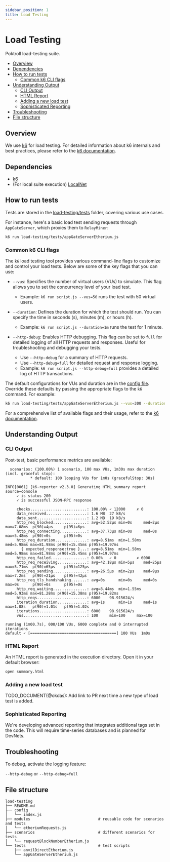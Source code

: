 ```yaml
---
sidebar_position: 1
title: Load Testing
---
```


# Load Testing <!-- omit in toc -->

Poktroll load-testing suite.

- [Overview](#overview)
- [Dependencies](#dependencies)
- [How to run tests](#how-to-run-tests)
  - [Common k6 CLI flags](#common-k6-cli-flags)
- [Understanding Output](#understanding-output)
  - [CLI Output](#cli-output)
  - [HTML Report](#html-report)
  - [Adding a new load test](#adding-a-new-load-test)
  - [Sophisticated Reporting](#sophisticated-reporting)
- [Troubleshooting](#troubleshooting)
- [File structure](#file-structure)

## Overview

We use [k6](https://k6.io/) for load testing. For detailed information about k6 internals and best practices, please refer to the [k6 documentation](https://grafana.com/docs/k6/latest/).

## Dependencies

- [k6](https://grafana.com/docs/k6/latest/get-started/installation/)
- (For local suite execution) [LocalNet](../infrastructure/localnet.md)

## How to run tests

Tests are stored in the [load-testing/tests](https://github.com/pokt-network/poktroll/tree/main/load-testing/tests) folder, covering various use cases.

For instance, here's a basic load test sending requests through `AppGateServer`, which proxies them to `RelayMiner`:

```bash
k6 run load-testing/tests/appGateServerEtherium.js
```

### Common k6 CLI flags

The `k6` load testing tool provides various command-line flags to customize and control your load tests. Below are some of the key flags that you can use:

- `--vus`: Specifies the number of virtual users (VUs) to simulate. This flag allows you to set the concurrency level of your load test.

  - Example: `k6 run script.js --vus=50` runs the test with 50 virtual users.

- `--duration`: Defines the duration for which the test should run. You can specify the time in seconds (s), minutes (m), or hours (h).

  - Example: `k6 run script.js --duration=1m` runs the test for 1 minute.

- `--http-debug`: Enables HTTP debugging. This flag can be set to `full` for detailed logging of all HTTP requests and responses. Useful for troubleshooting and debugging your tests.
  - Use `--http-debug` for a summary of HTTP requests.
  - Use `--http-debug=full` for detailed request and response logging.
  - Example: `k6 run script.js --http-debug=full` provides a detailed log of HTTP transactions.

The default configurations for VUs and duration are in the [config file](https://github.com/pokt-network/poktroll/tree/main/load-testing/config/index.js). Override these defaults by passing the appropriate flags to the `k6` command. For example:

```bash
k6 run load-testing/tests/appGateServerEtherium.js --vus=300 --duration=30s
```

For a comprehensive list of available flags and their usage, refer to the [k6 documentation](https://grafana.com/docs/k6/latest/).

## Understanding Output

### CLI Output

Post-test, basic performance metrics are available:

```
  scenarios: (100.00%) 1 scenario, 100 max VUs, 1m30s max duration (incl. graceful stop):
           * default: 100 looping VUs for 1m0s (gracefulStop: 30s)

INFO[0061] [k6-reporter v2.3.0] Generating HTML summary report  source=console
     ✓ is status 200
     ✓ is successful JSON-RPC response

     checks.........................: 100.00% ✓ 12000     ✗ 0
     data_received..................: 1.6 MB  27 kB/s
     data_sent......................: 1.2 MB  19 kB/s
     http_req_blocked...............: avg=52.52µs min=0s     med=2µs    max=7.08ms  p(90)=4µs     p(95)=6µs
     http_req_connecting............: avg=37.73µs min=0s     med=0s     max=5.48ms  p(90)=0s      p(95)=0s
     http_req_duration..............: avg=8.51ms  min=1.58ms med=5.98ms max=81.98ms p(90)=15.45ms p(95)=19.97ms
       { expected_response:true }...: avg=8.51ms  min=1.58ms med=5.98ms max=81.98ms p(90)=15.45ms p(95)=19.97ms
     http_req_failed................: 0.00%   ✓ 0         ✗ 6000
     http_req_receiving.............: avg=42.18µs min=5µs    med=25µs   max=5.71ms  p(90)=65µs    p(95)=125µs
     http_req_sending...............: avg=26.5µs  min=2µs    med=9µs    max=7.2ms   p(90)=21µs    p(95)=42µs
     http_req_tls_handshaking.......: avg=0s      min=0s     med=0s     max=0s      p(90)=0s      p(95)=0s
     http_req_waiting...............: avg=8.44ms  min=1.55ms med=5.93ms max=81.28ms p(90)=15.38ms p(95)=19.82ms
     http_reqs......................: 6000    98.915624/s
     iteration_duration.............: avg=1s      min=1s     med=1s     max=1.08s   p(90)=1.01s   p(95)=1.02s
     iterations.....................: 6000    98.915624/s
     vus............................: 100     min=100     max=100

running (1m00.7s), 000/100 VUs, 6000 complete and 0 interrupted iterations
default ✓ [======================================] 100 VUs  1m0s
```

### HTML Report

An HTML report is generated in the execution directory. Open it in your default browser:

```bash
open summary.html
```

### Adding a new load test

TODO_DOCUMENT(@okdas): Add link to PR next time a new type of load test is added.

### Sophisticated Reporting

We're developing advanced reporting that integrates additional tags set in the code. This will require time-series databases and is planned for DevNets.

## Troubleshooting

To debug, activate the logging feature:

`--http-debug` or `--http-debug=full`

## File structure

```
load-testing
├── README.md
├── config
│   └── index.js
├── modules                              # reusable code for scenarios and tests
│   └── etheriumRequests.js
├── scenarios                            # different scenarios for tests
│   └── requestBlockNumberEtherium.js
└── tests                                # test scripts
    ├── anvilDirectEtherium.js
    └── appGateServerEtherium.js
```
